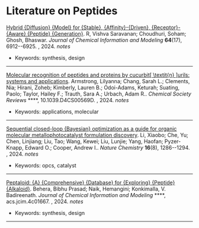 # Literature on Peptides

[Hybrid {Diffusion} {Model} for {Stable}, {Affinity}-{Driven}, {Receptor}-{Aware} {Peptide} {Generation}](https://pubs.acs.org/doi/10.1021/acs.jcim.4c01020). R, Vishva Saravanan; Choudhuri, Soham; Ghosh, Bhaswar. *Journal of Chemical Information and Modeling* **64**(17), 6912--6925. , 2024.
*notes*
  - Keywords: synthesis, design
* * * * * * * * * * *

[Molecular recognition of peptides and proteins by cucurbit[ \textit{n} ]urils: systems and applications](https://xlink.rsc.org/?DOI=D4CS00569D). Armstrong, Lilyanna; Chang, Sarah L.; Clements, Nia; Hirani, Zoheb; Kimberly, Lauren B.; Odoi-Adams, Keturah; Suating, Paolo; Taylor, Hailey F.; Trauth, Sara A.; Urbach, Adam R.. *Chemical Society Reviews* ****, 10.1039.D4CS00569D. , 2024.
*notes*
  - Keywords: applications, molecular
* * * * * * * * * * *

[Sequential closed-loop {Bayesian} optimization as a guide for organic molecular metallophotocatalyst formulation discovery](https://www.nature.com/articles/s41557-024-01546-5). Li, Xiaobo; Che, Yu; Chen, Linjiang; Liu, Tao; Wang, Kewei; Liu, Lunjie; Yang, Haofan; Pyzer-Knapp, Edward O.; Cooper, Andrew I.. *Nature Chemistry* **16**(8), 1286--1294. , 2024.
*notes*
  - Keywords: opcs, catalyst
* * * * * * * * * * *

[Peptaloid: {A} {Comprehensive} {Database} for {Exploring} {Peptide} {Alkaloid}](https://pubs.acs.org/doi/10.1021/acs.jcim.4c01667). Behera, Bibhu Prasad; Naik, Hemangini; Konkimalla, V. Badireenath. *Journal of Chemical Information and Modeling* ****, acs.jcim.4c01667. , 2024.
*notes*
  - Keywords: synthesis, design
* * * * * * * * * * *

